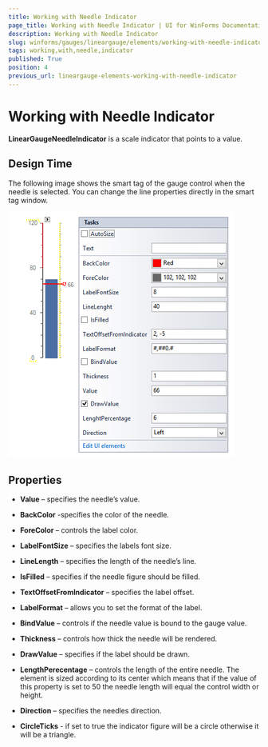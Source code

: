 ```yaml
---
title: Working with Needle Indicator
page_title: Working with Needle Indicator | UI for WinForms Documentation
description: Working with Needle Indicator
slug: winforms/gauges/lineargauge/elements/working-with-needle-indicator
tags: working,with,needle,indicator
published: True
position: 4
previous_url: lineargauge-elements-working-with-needle-indicator
---
```


# Working with Needle Indicator



__LinearGaugeNeedleIndicator__ is a scale indicator that points to a value.

## Design Time

The following image shows the smart tag of the gauge control when the needle is selected. You can change the line properties directly in the smart tag window.

![lineargauge-elements-working-with-needle 001](images/lineargauge-elements-working-with-needle001.png)

## Properties

* __Value__ – specifies the needle’s value.
            

* __BackColor__ -specifies the color of the needle.
            

* __ForeColor__ – controls the label color.
            

* __LabelFontSize__ – specifies the labels font size.
            

* __LineLength__ – specifies the length of the needle’s line.
            

* __IsFilled__ – specifies if the needle figure should be filled.
            

* __TextOffsetFromIndicator__ – specifies the label offset.
            

* __LabelFormat__ – allows you to set the format of the label.
            

* __BindValue__ – controls if the needle value is bound to the gauge value.
            

* __Thickness__ – controls how thick the needle will be rendered.
            

* __DrawValue__ – specifies if the label should be drawn.
            

* __LengthPerecentage__ – controls the length of the entire needle. The element is sized according to its center which means that if the value of this property is set to 50 the needle length will equal the control width or height.
            

* __Direction__ – specifies the needles direction.
            

* __CircleTicks__ - if set to true the indicator figure will be a circle otherwise it will be a triangle.
            
